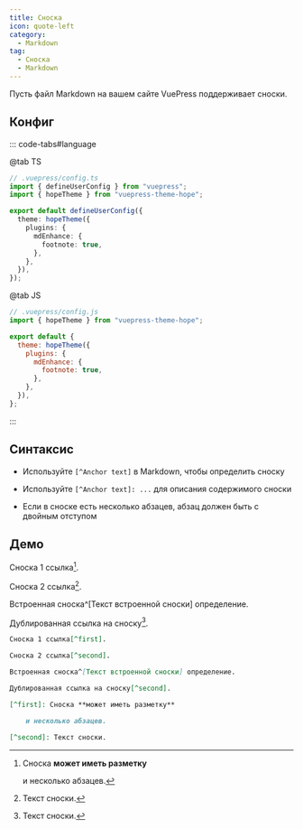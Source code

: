 ```yaml
---
title: Сноска
icon: quote-left
category:
  - Markdown
tag:
  - Сноска
  - Markdown
---
```


Пусть файл Markdown на вашем сайте VuePress поддерживает сноски.

<!-- more -->

## Конфиг

::: code-tabs#language

@tab TS

```ts {8-10}
// .vuepress/config.ts
import { defineUserConfig } from "vuepress";
import { hopeTheme } from "vuepress-theme-hope";

export default defineUserConfig({
  theme: hopeTheme({
    plugins: {
      mdEnhance: {
        footnote: true,
      },
    },
  }),
});
```

@tab JS

```js {7-9}
// .vuepress/config.js
import { hopeTheme } from "vuepress-theme-hope";

export default {
  theme: hopeTheme({
    plugins: {
      mdEnhance: {
        footnote: true,
      },
    },
  }),
};
```

:::

## Синтаксис

- Используйте `[^Anchor text]` в Markdown, чтобы определить сноску

- Используйте `[^Anchor text]: ...` для описания содержимого сноски

- Если в сноске есть несколько абзацев, абзац должен быть с двойным отступом

## Демо

Сноска 1 ссылка[^first].

Сноска 2 ссылка[^second].

Встроенная сноска^[Текст встроенной сноски] определение.

Дублированная ссылка на сноску[^second].

[^first]: Сноска **может иметь разметку**

    и несколько абзацев.

[^second]: Текст сноски.

```md
Сноска 1 ссылка[^first].

Сноска 2 ссылка[^second].

Встроенная сноска^[Текст встроенной сноски] определение.

Дублированная ссылка на сноску[^second].

[^first]: Сноска **может иметь разметку**

    и несколько абзацев.

[^second]: Текст сноски.
```
